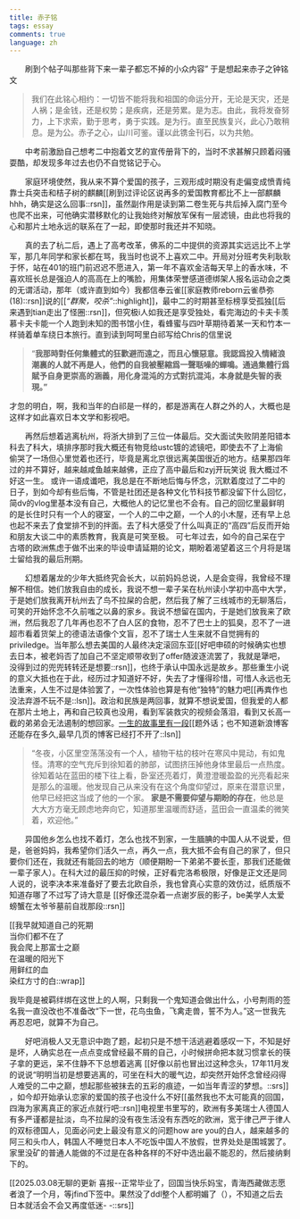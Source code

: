 ```yaml
---
title: 赤子铭
tags: essay
comments: true
language: zh
---
```


&emsp;&emsp;刷到个帖子叫那些背下来一辈子都忘不掉的小众内容” 于是想起来赤子之钟铭文

> 我们在此铭心相约：一切皆不能将我和祖国的命运分开，无论是天灾，还是人祸；是金钱，还是权势；是疾病，还是劳累。是为志。由此，我将发奋努力，上下求索，勤于思考，勇于实践。是为行。直至民族复兴，此心乃敢稍息。是为公。赤子之心，山川可鉴。谨以此镌金刊石，以为共勉。

&emsp;&emsp;中考前激励自己想考二中抱着文艺的宣传册背下的，当时不求甚解只顾着闷骚耍酷，却发现多年过去也仍不自觉铭记于心。

&emsp;&emsp;家庭环境使然，我从来不算个爱国的孩子，三观形成时期没有走偏变成愤青纯靠士兵突击和桔子树的麒麟[[刷到过评论区说再多的爱国教育都比不上一部麒麟hhh，确实是这么回事::rsn]]，虽然副作用是读到第二卷生死与共后掉入腐门至今也爬不出来，可他确实潜移默化的让我始终对解放军保有一层滤镜，由此也将我的心和那片土地永远的联系在了一起，即使那时我还并不知晓。

&emsp;&emsp;真的去了杭二后，遇上了高考改革，佛系的二中提供的资源其实远远比不上学军，那几年同学和家长都在骂，我当时也说不上喜欢二中。开局对分班考失利耿耿于怀，站在401的班门前迟迟不愿进入，第一年不喜欢金洁每天早上的香水味，不喜欢班长总是强迫人的高高在上的嘴脸，用集体荣誉感道德绑架人报名运动会之类的无谓活动，那年（或许直到如今）我都信奉云雀[[家庭教师reborn云雀恭弥(18)::rsn]]说的[[*“群聚，咬杀”*::highlight]]，最中二的时期甚至标榜享受孤独[[后来遇到tian走出了怪圈::rsn]]，但究极i人如我还是享受独处，看完海边的卡夫卡羡慕卡夫卡能一个人跑到未知的图书馆小住，看蜂蜜与四叶草期待着某一天和竹本一样骑着单车绕日本旅行。直到读到呵呵里白祁写给Chris的信里说
>  “**我那時對任何集體式的狂歡避而遠之，而且心懷惡意。我認爲投入情緒浪潮裏的人就不再是人，他們的自我被壓縮爲一聲聒噪的蟬鳴。通過集體行爲賦予自身更崇高的涵義，用化身混沌的方式對抗混沌，本身就是失智的表現。”**

才忽的明白，啊，我和当年的白祁是一样的，都是游离在人群之外的人，大概也是这样才如此喜欢日本文学和影视吧。

&emsp;&emsp;再然后想着逃离杭州，将浙大排到了三位一体最后。交大面试失败阴差阳错本科去了科大，填排序那时我大概还有物竞给ustc镀的滤镜吧，即使去不了上海偷偷哭了一场但心里觉着也还行，毕竟是离北京很远离美国很近的地方。结果那四年过的并不算好，越来越咸鱼越来越佛，正应了高中最后和zyj<!-- 朱怡江 -->开玩笑说 我大概过不好这一生。 或许一语成谶吧，我总是在不断地后悔与怀念，沉默着度过了二中的日子，到如今却有些后悔，不管是社团还是各种文化节科技节都没留下什么回忆，简dv的vlog里基本没有自己，大概他人的记忆里也不会有。自己的回忆里最鲜明的是长住时只有一个人的寝室，一个人的二中之巅，一个人的小木屋，还有早上总也起不来去了食堂排不到的拌面。去了科大感受了什么叫真正的“高四”后反而开始和朋友大谈二中的素质教育，我真是可笑至极。  可七年过去，如今的自己呆在宁古塔的欧洲焦虑于做不出来的毕设申请延期的论文，期盼着渴望着这三个月将是瑞士留给我的最后刑期。

&emsp;&emsp;幻想着屠龙的少年大抵终究会长大，以前妈妈总说，人是会变得，我曾经不理解不相信。她们放我自由的成长，我说不想一辈子呆在杭州读小学初中高中大学，于是她们放我离开杭州去了鸟不拉屎的合肥，然后我了解了三线城市的无聊落后，可笑的开始怀念不久前嗤之以鼻的家乡。我说不想留在国内，于是她们放我来了欧洲，然后我忍了几年再也忍不了白人区的食物，忍不了巴士上的狐臭，忍不了一进超市看着货架上的德语法语像个文盲，忍不了瑞士人生来就不自觉拥有的priviledge。当年那么想去美国的人最终决定滚回东亚[[好吧申硕的时候确实也想去日本，被老妈否了加自己不坚定顺带收到了offer随波逐流罢了，我就是犟吧，没得到过的兜兜转转还是想要::rsn]]，也终于承认中国永远是故乡。那些重生小说的意义大抵也在于此，经历过才知道好不好，失去了才懂得珍惜，可惜人永远也无法重来，人生不过是体验罢了，一次性体验也算是有他“独特”的魅力吧[[再粪作也没法弃游不玩不是::lsn]]。政治和民族是两回事，就算不想说爱国，但我爱的人都在那片土地上，再和自己较真也没用，看到军装救灾的视频会落泪，看到又长高一截的弟弟会无法遏制的想回家。[一生的故事里有一段](https://blog.sina.com.cn/s/blog_5cda18e40101g1yn.html)[[题外话；也不知道新浪博客还能存在多久,最早几页的博客已经打不开了::lsn]]

> “冬夜，小区里空荡荡没有一个人，植物干枯的枝叶在寒风中晃动，有如鬼怪。清寒的空气充斥到徐知着的肺部，试图挤压掉他身体里最后一点热度。
徐知着站在蓝田的楼下往上看，卧室还亮着灯，黄澄澄暖盈盈的光亮看起来是那么的温暖。他发现自己从来没有在这个角度仰望过，原来在潜意识里，他早已经把这当成了他的一个家。
**家是不需要仰望与期盼的存在**，他总是大大方方毫无顾虑地奔向它，知道那里温暖而舒适，蓝田会一直温柔的微笑着，欢迎他。”

&emsp;&emsp;异国他乡怎么也找不着灯，怎么也找不到家，一生腼腆的中国人从不说爱，但是，爸爸妈妈，我希望你们活久一点，再久一点，我大抵不会有自己的家了，但只要你们还在，我就还有能回去的地方（顺便期盼一下弟弟不要长歪，那我们还能做一辈子家人）。在科大过的最压抑的时候，正好看完洛希极限，好像是正文还是同人说的，说李决本来准备好了要去北欧自杀，我也曾真心实意的效仿过，纸质版不知道存哪了不过写了诗大意是 [[好像还混杂着一点谢岁辰的影子，be美学人太爱螃蟹在太爷爷墓前自戕那段::rsn]]

[[我早就知道自己的死期 <br>当你们都不在了 <br>我会爬上那富士之巅 <br>在温暖的阳光下 <br>用鲜红的血 <br>染红方寸的白::wrap]]

我毕竟是被羁绊绑在这世上的人啊，只剩我一个鬼知道会做出什么，小号荆雨的签名我一直没改也不准备改“下一世，花鸟虫鱼，飞禽走兽，誓不为人。”这一世我先再忍忍吧，就算不为自己。

&emsp;&emsp;好吧消极人又无意识中跑了题，起初只是不想干活逃避着感叹一下，不知是好是坏，人确实总在一点点变成曾经最不屑的自己，小时候拼命把本就习惯拿长的筷子拿的更远，呆不住静不下总想着逃离 [[好像以前也冒出过这种念头，17年11月发的说说“明明当初是想要逃离的，可坐在科大的暖气边，却突然开始怀念曾经闷得人难受的二中之巅，想起那些被抹去的五彩的痕迹，一如当年青涩的梦想。::srs]] ，如今却开始承认恋家的爱国的孩子也没什么不好[[虽然我也不太可能真的回国，四海为家离真正的家近点就行吧::rsn]]电视里书里写的，欧洲有多美瑞士人德国人有多严谨都是扯淡，鸟不拉屎的没有夜生活没有东西吃的欧洲，宽于律己严于律人的双标德国人，见面必问史上最没有意义的问题how are you的白人，越来越多的阿三和头巾人，韩国人不睡觉日本人不吃饭中国人不放假，世界处处是围城罢了。家里没矿的普通人能做的不过是在各种各样的不好中选出最不能忍的，然后接纳剩下的。


[[2025.03.08无聊的更新  喜报--正常毕业了，回国当快乐妈宝，青海西藏做志愿者浪了一个月，等jfind下签中。果然没了ddl整个人都明媚了（），不知道之后去日本就活会不会又再度低迷- -::srs]]
